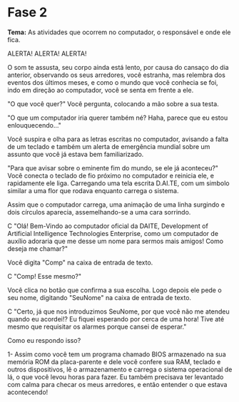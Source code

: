 # Fase 2

**Tema:** As atividades que ocorrem no computador, o responsável e onde ele fica.

ALERTA! ALERTA! ALERTA!

O som te assusta, seu corpo ainda está lento, por causa do cansaço do dia anterior, observando os seus arredores, você estranha, mas relembra dos eventos dos últimos meses, e como o mundo que você conhecia se foi, indo em direção ao computador, você se senta em frente a ele.

"O que você quer?"
Você pergunta, colocando a mão sobre a sua testa.

"O que um computador iria querer também né? Haha, parece que eu estou enlouquecendo..."

Você suspira e olha para as letras escritas no computador, avisando a falta de um teclado e também um alerta de emergência mundial sobre um assunto que você já estava bem familiarizado.

"Para que avisar sobre o eminente fim do mundo, se ele já aconteceu?"
Você conecta o teclado de fio próximo no computador e reinicia ele, e rapidamente ele liga. Carregando uma tela escrita D.AI.TE, com um simbolo similar a uma flor que rodava enquanto carrega o sistema.

Assim que o computador carrega, uma animação de uma linha surgindo e dois círculos aparecia, assemelhando-se a uma cara sorrindo.

C "Olá! Bem-Vindo ao computador oficial da DAITE, Development of Artificial Intelligence Technologies Enterprise, como um computador de auxílio adoraria que me desse um nome para sermos mais amigos! Como deseja me chamar?"

Você digita "Comp" na caixa de entrada de texto.

C "Comp! Esse mesmo?"

Você clica no botão que confirma a sua escolha. Logo depois ele pede o seu nome, digitando "SeuNome" na caixa de entrada de texto.

C "Certo, já que nos introduzimos SeuNome, por que você não me atendeu quando eu acordei!? Eu fiquei esperando por cerca de uma hora! Tive até mesmo que requisitar os alarmes porque cansei de esperar."

Como eu respondo isso?

1- Assim como você tem um programa chamado BIOS armazenado na sua memória ROM da placa-parente e dele você confere sua RAM, teclado e outros dispositivos, lê o armazenamento e carrega o sistema operacional de lá, o que você levou horas para fazer. Eu também precisava ter levantado com calma para checar os meus arredores, e então entender o que estava acontecendo!
